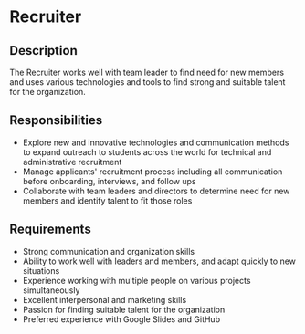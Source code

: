 # Recruiter

## Description

The Recruiter works well with team leader to find need for new members and uses various technologies and tools to find strong and suitable talent for the organization.

## Responsibilities

* Explore new and innovative technologies and communication methods to expand outreach to students across the world for technical and administrative recruitment
* Manage applicants' recruitment process including all communication before onboarding, interviews, and follow ups
* Collaborate with team leaders and directors to determine need for new members and identify talent to fit those roles

## Requirements

* Strong communication and organization skills
* Ability to work well with leaders and members, and adapt quickly to new situations
* Experience working with multiple people on various projects simultaneously
* Excellent interpersonal and marketing skills
* Passion for finding suitable talent for the organization
* Preferred experience with Google Slides and GitHub

